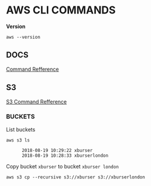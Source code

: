 # AWS CLI COMMANDS

**Version**

```
aws --version
```

## DOCS

[Command Refference](https://docs.aws.amazon.com/cli/latest/index.html)


## S3

[S3 Command Refference](https://docs.aws.amazon.com/cli/latest/reference/s3/index.html)

### BUCKETS

List buckets
```
aws s3 ls

      2018-08-19 10:29:22 xburser
      2018-08-19 10:28:33 xburserlondon
```

Copy bucket `xburser` to bucket `xburser london`
```
aws s3 cp --recursive s3://xburser s3://xburserlondon
```
























